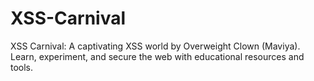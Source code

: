 # XSS-Carnival
XSS Carnival: A captivating XSS world by Overweight Clown (Maviya). Learn, experiment, and secure the web with educational resources and tools.
